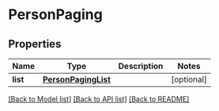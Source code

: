 # PersonPaging

## Properties
Name | Type | Description | Notes
------------ | ------------- | ------------- | -------------
**list** | [**PersonPagingList**](PersonPagingList.md) |  | [optional] 

[[Back to Model list]](../README.md#documentation-for-models) [[Back to API list]](../README.md#documentation-for-api-endpoints) [[Back to README]](../README.md)

